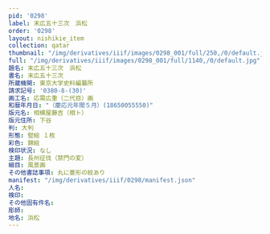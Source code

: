 ```yaml
---
pid: '0298'
label: 末広五十三次　浜松
order: '0298'
layout: nishikie_item
collection: qatar
thumbnail: "/img/derivatives/iiif/images/0298_001/full/250,/0/default.jpg"
full: "/img/derivatives/iiif/images/0298_001/full/1140,/0/default.jpg"
題名: 末広五十三次　浜松
書名: 末広五十三次
所蔵機関: 東京大学史料編纂所
請求記号: '0380-8-(30)'
画工名: 応需広重（二代目）画
和暦年月日: "（慶応元年閏５月）(18650055550)"
版元名: 相模屋藤吉（相ト）
版元住所: 下谷
判: 大判
形態: 竪絵 １枚
彩色: 錦絵
検印状況: なし
主題: 長州征伐（禁門の変）
細目: 風景画
その他書誌事項: 丸に菱形の紋あり
manifest: "/img/derivatives/iiif/0298/manifest.json"
人名: 
検印: 
その他固有件名: 
彫師: 
地名: 浜松
---
```

